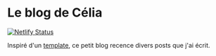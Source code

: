 # Le blog de Célia
[![Netlify Status](https://api.netlify.com/api/v1/badges/a1d36fc9-4471-4679-902c-337449ccb59d/deploy-status)](https://app.netlify.com/sites/vredeburg/deploys)

Inspiré d'un [template](https://vredeburg.netlify.app), ce petit blog recence divers posts que j'ai écrit.